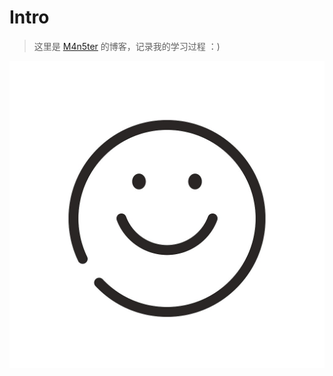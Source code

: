 # Intro



>  这里是 [M4n5ter](https://github.com/m4n5ter) 的博客，记录我的学习过程 ：)

![](../../assets/smile.jpg)
